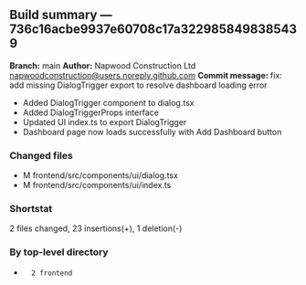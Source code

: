 ## Build summary — 736c16acbe9937e60708c17a3229858498385439

**Branch:** main **Author:** Napwood Construction Ltd <napwoodconstruction@users.noreply.github.com>
**Commit message:** fix: add missing DialogTrigger export to resolve dashboard loading error

- Added DialogTrigger component to dialog.tsx
- Added DialogTriggerProps interface
- Updated UI index.ts to export DialogTrigger
- Dashboard page now loads successfully with Add Dashboard button

### Changed files

- M frontend/src/components/ui/dialog.tsx
- M frontend/src/components/ui/index.ts

### Shortstat

2 files changed, 23 insertions(+), 1 deletion(-)

### By top-level directory

-       2 frontend
